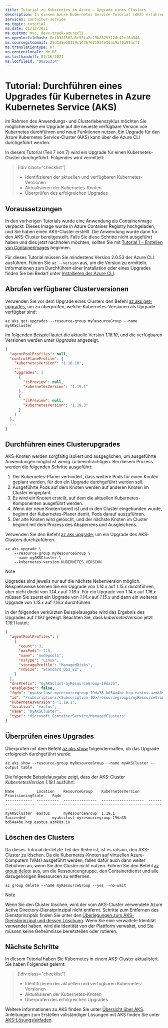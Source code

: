 ```yaml
---
title: Tutorial zu Kubernetes in Azure – Upgrade eines Clusters
description: In diesem Azure Kubernetes Service-Tutorial (AKS) erfahren Sie, wie Sie ein Upgrade eines vorhandenen AKS-Clusters auf die neueste verfügbare Kubernetes-Version durchführen.
services: container-service
ms.topic: tutorial
ms.date: 01/12/2021
ms.custom: mvc, devx-track-azurecli
ms.openlocfilehash: 8efb381562a5c55fa2c29b8379312dc41ef6a046
ms.sourcegitcommit: 25d1d5eb0329c14367621924e1da19af0a99acf1
ms.translationtype: HT
ms.contentlocale: de-DE
ms.lasthandoff: 01/16/2021
ms.locfileid: "98251334"
---
```

# <a name="tutorial-upgrade-kubernetes-in-azure-kubernetes-service-aks"></a>Tutorial: Durchführen eines Upgrades für Kubernetes in Azure Kubernetes Service (AKS)

Im Rahmen des Anwendungs- und Clusterlebenszyklus möchten Sie möglicherweise ein Upgrade auf die neueste verfügbare Version von Kubernetes durchführen und neue Funktionen nutzen. Ein Upgrade für den Azure Kubernetes Service-Cluster (AKS) kann über die Azure CLI durchgeführt werden.

In diesem Tutorial (Teil 7 von 7) wird ein Upgrade für einen Kubernetes-Cluster durchgeführt. Folgendes wird vermittelt:

> [!div class="checklist"]
> * Identifizieren der aktuellen und verfügbaren Kubernetes-Versionen
> * Aktualisieren der Kubernetes-Knoten
> * Überprüfen des erfolgreichen Upgrades

## <a name="before-you-begin"></a>Voraussetzungen

In den vorherigen Tutorials wurde eine Anwendung als Containerimage verpackt. Dieses Image wurde in Azure Container Registry hochgeladen, und Sie haben einen AKS-Cluster erstellt. Die Anwendung wurde dann für den AKS-Cluster bereitgestellt. Falls Sie diese Schritte nicht ausgeführt haben und dies jetzt nachholen möchten, sollten Sie mit [Tutorial 1 – Erstellen von Containerimages][aks-tutorial-prepare-app] beginnen.

Für dieses Tutorial müssen Sie mindestens Version 2.0.53 der Azure CLI ausführen. Führen Sie `az --version` aus, um die Version zu ermitteln. Informationen zum Durchführen einer Installation oder eines Upgrades finden Sie bei Bedarf unter [Installieren der Azure CLI][azure-cli-install].

## <a name="get-available-cluster-versions"></a>Abrufen verfügbarer Clusterversionen

Verwenden Sie vor dem Upgrade eines Clusters den Befehl [az aks get-upgrades][], um zu überprüfen, welche Kubernetes-Versionen als Upgrade verfügbar sind:

```azurecli
az aks get-upgrades --resource-group myResourceGroup --name myAKSCluster
```

Im folgenden Beispiel lautet die aktuelle Version *1.18.10*, und die verfügbaren Versionen werden unter *Upgrades* angezeigt.

```json
{
  "agentPoolProfiles": null,
  "controlPlaneProfile": {
    "kubernetesVersion": "1.18.10",
    ...
    "upgrades": [
      {
        "isPreview": null,
        "kubernetesVersion": "1.19.1"
      },
      {
        "isPreview": null,
        "kubernetesVersion": "1.19.3"
      }
    ]
  },
  ...
}
```

## <a name="upgrade-a-cluster"></a>Durchführen eines Clusterupgrades

AKS-Knoten werden sorgfältig isoliert und ausgeglichen, um ausgeführte Anwendungen möglichst wenig zu beeinträchtigen. Bei diesem Prozess werden die folgenden Schritte ausgeführt:

1. Der Kubernetes-Planer verhindert, dass weitere Pods für einen Knoten geplant werden, für den ein Upgrade durchgeführt werden soll.
1. Ausgeführte Pods auf dem Knoten werden auf anderen Knoten im Cluster eingeplant.
1. Es wird ein Knoten erstellt, auf dem die aktuellen Kubernetes-Komponenten ausgeführt werden.
1. Wenn der neue Knoten bereit ist und in den Cluster eingebunden wurde, beginnt der Kubernetes-Planer damit, Pods darauf auszuführen.
1. Der alte Knoten wird gelöscht, und der nächste Knoten im Cluster beginnt mit dem Prozess des Absperrens und Ausgleichens.

Verwenden Sie den Befehl [az aks upgrade][], um ein Upgrade des AKS-Clusters durchzuführen.

```azurecli
az aks upgrade \
    --resource-group myResourceGroup \
    --name myAKSCluster \
    --kubernetes-version KUBERNETES_VERSION
```

> [!NOTE]
> Upgrades sind jeweils nur auf die nächste Nebenversion möglich. Beispielsweise können Sie ein Upgrade von *1.14.x* auf *1.15.x* durchführen, aber nicht direkt von *1.14.x* auf *1.16.x*. Für ein Upgrade von *1.14.x* auf *1.16.x* müssen Sie zuerst ein Upgrade von *1.14.x* auf *1.15.x* und dann ein weiteres Upgrade von  *1.15.x* auf *1.16.x* durchführen.

In der folgenden verkürzten Beispielausgabe wird das Ergebnis des Upgrades auf *1.19.1* gezeigt. Beachten Sie, dass *kubernetesVersion* jetzt *1.19.1* lautet:

```json
{
  "agentPoolProfiles": [
    {
      "count": 3,
      "maxPods": 110,
      "name": "nodepool1",
      "osType": "Linux",
      "storageProfile": "ManagedDisks",
      "vmSize": "Standard_DS1_v2",
    }
  ],
  "dnsPrefix": "myAKSClust-myResourceGroup-19da35",
  "enableRbac": false,
  "fqdn": "myaksclust-myresourcegroup-19da35-bd54a4be.hcp.eastus.azmk8s.io",
  "id": "/subscriptions/<Subscription ID>/resourcegroups/myResourceGroup/providers/Microsoft.ContainerService/managedClusters/myAKSCluster",
  "kubernetesVersion": "1.19.1",
  "location": "eastus",
  "name": "myAKSCluster",
  "type": "Microsoft.ContainerService/ManagedClusters"
}
```

## <a name="validate-an-upgrade"></a>Überprüfen eines Upgrades

Überprüfen mit dem Befehl [az aks show][] folgendermaßen, ob das Upgrade erfolgreich durchgeführt wurde:

```azurecli
az aks show --resource-group myResourceGroup --name myAKSCluster --output table
```

Die folgende Beispielausgabe zeigt, dass der AKS-Cluster *KubernetesVersion 1.19.1* ausführt:

```output
Name          Location    ResourceGroup    KubernetesVersion    ProvisioningState    Fqdn
------------  ----------  ---------------  -------------------  -------------------  ----------------------------------------------------------------
myAKSCluster  eastus      myResourceGroup  1.19.1               Succeeded            myaksclust-myresourcegroup-19da35-bd54a4be.hcp.eastus.azmk8s.io
```

## <a name="delete-the-cluster"></a>Löschen des Clusters

Da dieses Tutorial der letzte Teil der Reihe ist, ist es ratsam, den AKS-Cluster zu löschen. Da die Kubernetes-Knoten auf virtuellen Azure-Computern (VMs) ausgeführt werden, fallen dafür auch dann weiter Gebühren an, wenn Sie den Cluster nicht nutzen. Führen Sie den Befehl [az group delete][az-group-delete] aus, um die Ressourcengruppe, den Containerdienst und alle dazugehörigen Ressourcen zu entfernen.

```azurecli-interactive
az group delete --name myResourceGroup --yes --no-wait
```

> [!NOTE]
> Wenn Sie den Cluster löschen, wird der vom AKS-Cluster verwendete Azure Active Directory-Dienstprinzipal nicht entfernt. Schritte zum Entfernen des Dienstprinzipals finden Sie unter den [Überlegungen zum AKS-Dienstprinzipal und dessen Löschung][sp-delete]. Wenn Sie eine verwaltete Identität verwendet haben, wird die Identität von der Plattform verwaltet, und Sie müssen keine Geheimnisse bereitstellen oder rotieren.

## <a name="next-steps"></a>Nächste Schritte

In diesem Tutorial haben Sie Kubernetes in einem AKS-Cluster aktualisiert. Sie haben Folgendes gelernt:

> [!div class="checklist"]
> * Identifizieren der aktuellen und verfügbaren Kubernetes-Versionen
> * Aktualisieren der Kubernetes-Knoten
> * Überprüfen des erfolgreichen Upgrades

Weitere Informationen zu AKS finden Sie unter [Übersicht über AKS][aks-intro]. Anleitungen zum Erstellen vollständiger Lösungen mit AKS finden Sie unter [AKS-Lösungsleitfaden][aks-solution-guidance].

<!-- LINKS - external -->
[kubernetes-drain]: https://kubernetes.io/docs/tasks/administer-cluster/safely-drain-node/

<!-- LINKS - internal -->
[aks-intro]: ./intro-kubernetes.md
[aks-tutorial-prepare-app]: ./tutorial-kubernetes-prepare-app.md
[az aks show]: /cli/azure/aks#az-aks-show
[az aks get-upgrades]: /cli/azure/aks#az-aks-get-upgrades
[az aks upgrade]: /cli/azure/aks#az-aks-upgrade
[azure-cli-install]: /cli/azure/install-azure-cli
[az-group-delete]: /cli/azure/group#az-group-delete
[sp-delete]: kubernetes-service-principal.md#additional-considerations
[aks-solution-guidance]: /azure/architecture/reference-architectures/containers/aks-start-here?WT.mc_id=AKSDOCSPAGE
